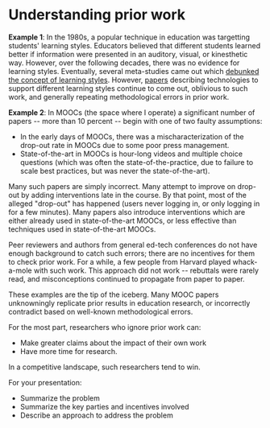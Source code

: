 # Understanding prior work

**Example 1**: In the 1980s, a popular technique in education was
targetting students' learning styles. Educators believed that
different students learned better if information were presented in an
auditory, visual, or kinesthetic way. However, over the following
decades, there was no evidence for learning styles. Eventually,
several meta-studies came out which [debunked the concept of learning
styles](https://www.psychologicalscience.org/journals/pspi/PSPI_9_3.pdf). However,
[papers](https://scholar.google.com/scholar?q=learning+styles+&as_ylo=2013)
describing technologies to support different learning styles continue
to come out, oblivious to such work, and generally repeating
methodological errors in prior work.

**Example 2**: In MOOCs (the space where I operate) a significant
number of papers -- more than 10 percent -- begin with one of two
faulty assumptions:

* In the early days of MOOCs, there was a mischaracterization of the
drop-out rate in MOOCs due to some poor press management.
* State-of-the-art in MOOCs is hour-long videos and multiple choice
questions (which was often the state-of-the-practice, due to failure
to scale best practices, but was never the state-of-the-art).

Many such papers are simply incorrect. Many attempt to improve on
drop-out by adding interventions late in the course. By that point,
most of the alleged "drop-out" has happened (users never logging in,
or only logging in for a few minutes). Many papers also introduce
interventions which are either already used in state-of-the-art MOOCs,
or less effective than techniques used in state-of-the-art MOOCs.

Peer reviewers and authors from general ed-tech conferences do not
have enough background to catch such errors; there are no incentives
for them to check prior work. For a while, a few people from Harvard
played whack-a-mole with such work. This approach did not work --
rebuttals were rarely read, and misconceptions continued to propagate
from paper to paper.

These examples are the tip of the iceberg. Many MOOC papers
unknowningly replicate prior results in education research, or
incorrectly contradict based on well-known methodological errors.

For the most part, researchers who ignore prior work can:

* Make greater claims about the impact of their own work
* Have more time for research. 

In a competitive landscape, such researchers tend to win.

For your presentation:

* Summarize the problem
* Summarize the key parties and incentives involved
* Describe an approach to address the problem